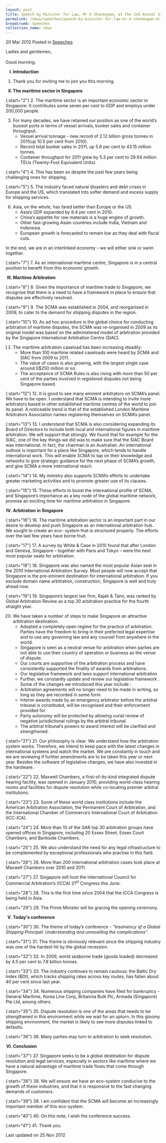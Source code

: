 ```yaml
---
layout: post
title: Speech by Minister for Law, Mr K Shanmugam, at the 2nd Annual Singapore Chamber of Maritime Arbitration (SCMA) Conference
permalink: /news/speeches/speech-by-minister-for-law-mr-k-shanmugam-at-the-2nd-annual-singapore-chamber-of-maritime
breadcrumb: Speeches
collection_name: news
---
```


20 Mar 2012 Posted in [Speeches](/news/speeches)

Ladies and gentlemen,
<br>  
Good morning.
<br>    

<ol style="list-style-type: upper-roman; font-weight:bold;">
<li>   Introduction</li>
</ol>


1. Thank you for inviting me to join you this morning.

<ol start="2" style="list-style-type: upper-roman; font-weight:bold;">
<li>The maritime sector in Singapore</li>
</ol>

{:start="2"}
2. The maritime sector is an important economic sector in Singapore: It contributes some seven per cent to GDP and employs under 200,000 people.

<ol start="3">
<li>For many decades, we have retained our position as one of the world’s busiest ports in terms of vessel arrivals, bunker sales and container throughput.

<ul>
<li>Vessel arrival tonnage - new record of 2.12 billion gross tonnes in 2011(up 10.5 per cent from 2010).</li>
<li>Record total bunker sales in 2011, up 5.6 per cent to 43.15 million tonnes. </li>
<li>Container throughput for 2011 grew by 5.3 per cent to 29.94 million TEUs (Twenty-Foot Equivalent Units). </li>

</ul>

</li>
</ol>


{:start="4"}
4. This has been so despite the past few years being challenging ones for shipping.

{:start="5"}
5. The industry faced natural disasters and debt crises in Europe and the US, which translated into softer demand and excess supply for shipping services.

<ol start="6">
<li> Asia, on the whole, has fared better than Europe or the US.

<ul>
<li> Asia’s GDP expanded by 8.4 per cent in 2010. </li>

<li>China’s appetite for raw materials is a huge engine of growth. </li>

<li> Other fast-growing Asian countries include India, Vietnam and Indonesia. </li>

<li>European growth is forecasted to remain low as they deal with fiscal cuts. </li>
</ul>

</li>
</ol>
In the end, we are in an interlinked economy – we will either sink or swim together.

{:start="7"}
7. As an international maritime centre, Singapore is in a central position to benefit from this economic growth. 


<ol start="3" style="list-style-type: upper-roman; font-weight:bold;">
<li>Maritime Arbitration</li>
</ol>

{:start="8"}
8. Given the importance of maritime trade to Singapore, we recognise that there is a need to have a framework in place to ensure that disputes are effectively resolved.

{:start="9"}
9. The SCMA was established in 2004, and reorganised in 2009, to cater to the demand for shipping disputes in the region.

{:start="10"}
10. As ad hoc procedure is the global choice for conducting arbitration of maritime disputes, the SCMA was re-organised in 2009 as its original model was based on the administered model of arbitration provided by the Singapore International Arbitration Centre (SIAC).


<ol start="11">
<li>The maritime arbitration caseload has been increasing steadily:

<ul>
<li>More than 100 maritime related caseloads were heard by SCMA and SIAC from 2009 to 2011. </li>

<li>The value of cases is also growing, with the largest single case around S$250 million or so. </li>

<li>The acceptance of SCMA Rules is also rising with more than 50 per cent of the parties involved in registered disputes not being Singapore based.</li>

</ul>
</ol>


{:start="12"}
12. It is good to see many eminent arbitrators on SCMA’s panel. We have to be open. I understand that SCMA is intending to invite more arbitrators based in other established maritime centres of the world to join its panel. A noticeable trend is that of the established London Maritime Arbitrators Association names registering themselves on SCMA’s panel.

{:start="13"}
13. I understand that SCMA is also considering expanding its Board of Directors to include both local and international figures in maritime arbitration. We will support that strongly. We found that for example for the SIAC, one of the key things we did was to make sure that the SIAC Board was international. In fact, the chairman is an Australian. An international outlook is important for a place like Singapore, which tends to handle international work. This will enable SCMA to tap on their knowledge and networks to give strategic guidance for the next phase of SCMA’s growth, and give SCMA a more international reach. 

{:start="14"}
14. My ministry also supports SCMA’s efforts to undertake greater marketing activities and to promote greater use of its clauses.

{:start="15"}
15. These efforts to boost the international profile of SCMA, and Singapore’s importance as a key node of the global maritime network, promise an exciting time for maritime arbitration in Singapore. 



<ol start="4" style="list-style-type: upper-roman; font-weight:bold;">
<li> Arbitration in Singapore</li>
</ol>

{:start="16"}
16. The maritime arbitration sector is an important part in our desire to develop and push Singapore as an international arbitration hub. We sought to create an eco- system that is structured properly. The efforts over the last few years have borne fruit.

{:start="17"}
17. A survey by White & Case in 2010 found that after London and Geneva, Singapore – together with Paris and Tokyo – were the next most popular seats for arbitration.

{:start="18"}
18. Singapore was also named the most popular Asian seat in the 2010 International Arbitration Survey. Most people will now accept that Singapore is the pre-eminent destination for international arbitration. If you exclude domain name arbitration, construction, Singapore is well and truly ahead now.

{:start="19"}
19. Singapore’s largest law firm, Rajah & Tann, was ranked by Global Arbitration Review as a top 30 arbitration practice for the fourth straight year.

<ol start="20">
<li>We have taken a number of steps to make Singapore an attractive arbitration destination.

<ul>
<li>Adopted a completely open regime for the practice of arbitration. Parties have the freedom to bring in their preferred legal expertise and to use any governing law and any counsel from anywhere in the world. </li>
<li>Singapore is seen as a neutral venue for arbitration when parties are not able to use their country of operation or business as the venue of dispute. </li>
<li>Our courts are supportive of the arbitration process and have consistently supported the finality of awards from arbitrations. </li>
<li>Our legislative framework and laws support international arbitration </li>
<li>Further, we constantly update and review our legislative framework . Some of the changes we introduced this year include : </li>
<li>Arbitration agreements will no longer need to be made in writing, so long as they are recorded in some form. </li>
<li>Interim awards made by an emergency arbitrator before the arbitral tribunal is constituted, will be recognised and their enforcement provided for. </li>
<li>Party autonomy will be protected by allowing curial review of negative jurisdictional rulings by the arbitral tribunal. </li>
<li>The arbitral tribunal’s powers to award interest will be clarified and strengthened. </li>
</ul>

</li>
</ol>

{:start="21"}
21. Our philosophy is clear. We understand how the arbitration system works. Therefore, we intend to keep pace with the latest changes in international systems and watch the market. We are constantly in touch and we are reviewing if further amendments are to be taken this year or next year. Besides the software of legislative changes, we have also invested in the hardware.

{:start="22"}
22. Maxwell Chambers, a first-of-its-kind integrated dispute hearing facility, was opened in January 2010, providing world-class hearing rooms and facilities for dispute resolution while co-locating premier arbitral institutions.

{:start="23"}
23. Some of these world class institutions include the American Arbitration Association, the Permanent Court of Arbitration, and the International Chamber of Commerce’s International Court of Arbitration (ICC-ICA).

{:start="24"}
24. More than 10 of the GAR top 30 arbitration groups have opened offices in Singapore, including 20 Essex Street, Essex Court Chambers, and Bankside Chambers.

{:start="25"}
25. We also understand the need for any legal infrastructure to be complemented by exceptional professionals who practise in this field.

{:start="26"}
26. More than 200 international arbitration cases took place at Maxwell Chambers over 2010 and 2011.

{:start="27"}
27. Singapore will host the International Council for Commercial Arbitration’s (ICCA) 21<sup>st</sup> Congress this June.

{:start="28"}
28. This is the first time since 2004 that the ICCA Congress is being held in Asia.

{:start="29"}
29. The Prime Minister will be gracing the opening ceremony.


<ol start="5" style="list-style-type: upper-roman; font-weight:bold;">
<li>Today's conference</li>
</ol>

{:start="30"}
30. The theme of today’s conference - *“Insolvency of a Global Shipping Principal: Understanding and unravelling the complications”*.

{:start="31"}
31. This theme is obviously relevant since the shipping industry was one of the hardest hit by the global recession.

{:start="32"}
32. In 2009, world seaborne trade (goods loaded) decreased by 4.5 per cent to 7.8 billion tonnes.

{:start="33"}
33. The industry continues to remain cautious: the Baltic Dry Index (BDI), which tracks shipping rates across key routes, has fallen about 40 per cent since last year.

{:start="34"}
34. Numerous shipping companies have filed for bankruptcy - General Maritime, Korea Line Corp, Britannia Bulk Plc, Armada (Singapore) Pte Ltd, among others.

{:start="35"}
35. Dispute resolution is one of the areas that needs to be strengthened in this environment while we wait for an upturn. In this gloomy shipping environment, the market is likely to see more disputes linked to defaults. 

{:start="36"}
36. Many parties may turn to arbitration to seek resolution.


<ol start="6" style="list-style-type: upper-roman; font-weight:bold;">
<li>Conclusion</li>
</ol>

{:start="37"}
37. Singapore seeks to be a global destination for dispute resolution and legal services, especially in sectors like maritime where we have a natural advantage of maritime trade flows that come through Singapore. 

{:start="38"}
38. We will ensure we have an eco-system conducive to the growth of these industries, and that it is responsive to the fast changing demands of customers.

{:start="39"}
39. I am confident that the SCMA will become an increasingly important member of this eco-system.

{:start="40"}
40. On this note, I wish the conference success.

{:start="41"}
41. Thank you. 


<p class="right-side-updated">Last updated on 25 Nov 2012</p>


